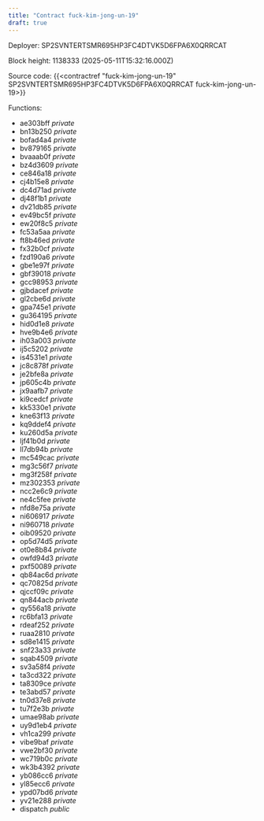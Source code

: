 ```yaml
---
title: "Contract fuck-kim-jong-un-19"
draft: true
---
```

Deployer: SP2SVNTERTSMR695HP3FC4DTVK5D6FPA6X0QRRCAT


 



Block height: 1138333 (2025-05-11T15:32:16.000Z)

Source code: {{<contractref "fuck-kim-jong-un-19" SP2SVNTERTSMR695HP3FC4DTVK5D6FPA6X0QRRCAT fuck-kim-jong-un-19>}}

Functions:

* ae303bff _private_
* bn13b250 _private_
* bofad4a4 _private_
* bv879165 _private_
* bvaaab0f _private_
* bz4d3609 _private_
* ce846a18 _private_
* cj4b15e8 _private_
* dc4d71ad _private_
* dj48f1b1 _private_
* dv21db85 _private_
* ev49bc5f _private_
* ew20f8c5 _private_
* fc53a5aa _private_
* ft8b46ed _private_
* fx32b0cf _private_
* fzd190a6 _private_
* gbe1e97f _private_
* gbf39018 _private_
* gcc98953 _private_
* gjbdacef _private_
* gl2cbe6d _private_
* gpa745e1 _private_
* gu364195 _private_
* hid0d1e8 _private_
* hve9b4e6 _private_
* ih03a003 _private_
* ij5c5202 _private_
* is4531e1 _private_
* jc8c878f _private_
* je2bfe8a _private_
* jp605c4b _private_
* jx9aafb7 _private_
* ki9cedcf _private_
* kk5330e1 _private_
* kne63f13 _private_
* kq9ddef4 _private_
* ku260d5a _private_
* ljf41b0d _private_
* ll7db94b _private_
* mc549cac _private_
* mg3c56f7 _private_
* mg3f258f _private_
* mz302353 _private_
* ncc2e6c9 _private_
* ne4c5fee _private_
* nfd8e75a _private_
* ni606917 _private_
* ni960718 _private_
* oib09520 _private_
* op5d74d5 _private_
* ot0e8b84 _private_
* owfd94d3 _private_
* pxf50089 _private_
* qb84ac6d _private_
* qc70825d _private_
* qjccf09c _private_
* qn844acb _private_
* qy556a18 _private_
* rc6bfa13 _private_
* rdeaf252 _private_
* ruaa2810 _private_
* sd8e1415 _private_
* snf23a33 _private_
* sqab4509 _private_
* sv3a58f4 _private_
* ta3cd322 _private_
* ta8309ce _private_
* te3abd57 _private_
* tn0d37e8 _private_
* tu7f2e3b _private_
* umae98ab _private_
* uy9d1eb4 _private_
* vh1ca299 _private_
* vibe9baf _private_
* vwe2bf30 _private_
* wc719b0c _private_
* wk3b4392 _private_
* yb086cc6 _private_
* yl85ecc6 _private_
* ypd07bd6 _private_
* yv21e288 _private_
* dispatch _public_
